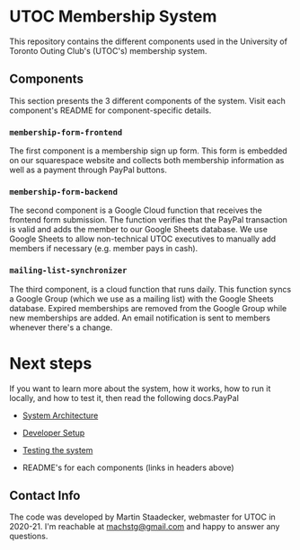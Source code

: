 # UTOC Membership System

This repository contains the different components used in the University of Toronto Outing Club's (UTOC's) membership system.

## Components

This section presents the 3 different components of the system. Visit each component's README for component-specific details.

### `membership-form-frontend`

The first component is a membership sign up form.
This form is embedded on our squarespace website and collects both membership information as well as a payment through PayPal buttons.

### `membership-form-backend`

The second component is a Google Cloud function that receives the frontend form submission.
The function verifies that the PayPal transaction is valid and adds the member to our Google Sheets database.
We use Google Sheets to allow non-technical UTOC executives to manually add members if necessary (e.g. member pays in cash).

### `mailing-list-synchronizer`

The third component, is a cloud function that runs daily.
This function syncs a Google Group (which we use as a mailing list) with the Google Sheets database.
Expired memberships are removed from the Google Group while new memberships are added.
An email notification is sent to members whenever there's a change.

# Next steps

If you want to learn more about the system, how it works, how to run it locally, and how to test it, then read the following docs.PayPal

- [System Architecture](./docs/System%20Architecture.md)

- [Developer Setup](./docs/Developer%20Setup.md)

- [Testing the system](./docs/Testing.md)

- README's for each components (links in headers above)

## Contact Info

The code was developed by Martin Staadecker, webmaster for UTOC in 2020-21.
I'm reachable at [machstg@gmail.com](mailto:machstg@gmail.com) and happy to answer any questions.